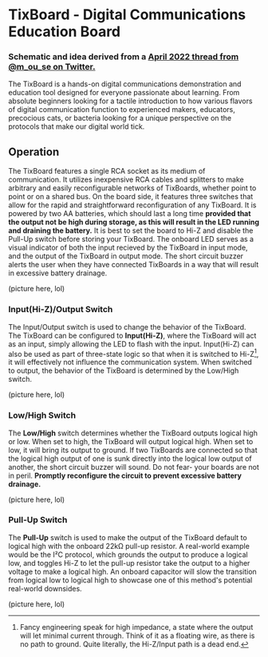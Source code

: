 # TixBoard - Digital Communications Education Board
### Schematic and idea derived from a [April 2022 thread from @m_ou_se on Twitter.](https://twitter.com/m_ou_se/status/1511091323612413965)

The TixBoard is a hands-on digital communications demonstration and education tool designed for everyone passionate about learning. From absolute beginners looking for a tactile introduction to how various flavors of digital communication function to experienced makers, educators, precocious cats, or bacteria looking for a unique perspective on the protocols that make our digital world tick.

## Operation

The TixBoard features a single RCA socket as its medium of communication. It utilizes inexpensive RCA cables and splitters to make arbitrary and easily reconfigurable networks of TixBoards, whether point to point or on a shared bus. On the board side, it features three switches that allow for the rapid and straightforward reconfiguration of any TixBoard. It is powered by two AA batteries, which should last a long time **provided that the output not be high during storage, as this will result in the LED running and draining the battery.** It is best to set the board to Hi-Z and disable the Pull-Up switch before storing your TixBoard. The onboard LED serves as a visual indicator of both the input recieved by the TixBoard in input mode, and the output of the TixBoard in output mode. The short circuit buzzer alerts the user when they have connected TixBoards in a way that will result in excessive battery drainage.

(picture here, lol)

### Input(Hi-Z)/Output Switch
The Input/Output switch is used to change the behavior of the TixBoard. The TixBoard can be configured to **Input(Hi-Z)**, where the TixBoard will act as an input, simply allowing the LED to flash with the input. Input(Hi-Z) can also be used as part of three-state logic so that when it is switched to Hi-Z[^1], it will effectively not influence the communication system. When switched to output, the behavior of the TixBoard is determined by the Low/High switch.

(picture here, lol)

### Low/High Switch
The **Low/High** switch determines whether the TixBoard outputs logical high or low. When set to high, the TixBoard will output logical high. When set to low, it will bring its output to ground. If two TixBoards are connected so that the logical high output of one is sunk directly into the logical low output of another, the short circuit buzzer will sound. Do not fear- your boards are not in peril. **Promptly reconfigure the circuit to prevent excessive battery drainage.**

(picture here, lol)

### Pull-Up Switch
The **Pull-Up** switch is used to make the output of the TixBoard default to logical high with the onboard 22kΩ pull-up resistor. A real-world example would be the I²C protocol, which grounds the output to produce a logical low, and toggles Hi-Z to let the pull-up resistor take the output to a higher voltage to make a logical high. An onboard capacitor will slow the transition from logical low to logical high to showcase one of this method's potential real-world downsides.

(picture here, lol)

[^1]: Fancy engineering speak for high impedance, a state where the output will let minimal current through. Think of it as a floating wire, as there is no path to ground. Quite literally, the Hi-Z/Input path is a dead end.
